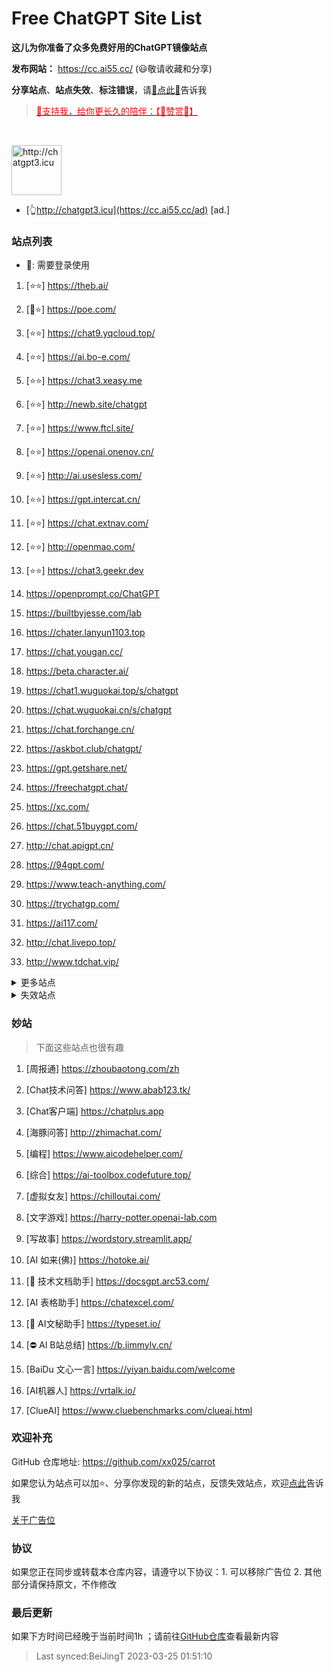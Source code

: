 # Free ChatGPT Site List

**这儿为你准备了众多免费好用的ChatGPT镜像站点**

**发布网站：** https://cc.ai55.cc/   (😃敬请收藏和分享)

**分享站点**、**站点失效**、**标注错误**，请[🌺点此🌺](https://github.com/xx025/carrot/issues)告诉我

> <a href="https://me.ai55.cc/pages/zs" target="_blank"><font color="red">🔗支持我，给你更长久的陪伴：【🧡赞赏🧡】</font></a>

<br/>

<a href="https://cc.ai55.cc/ad" target="_blank"><img src="https://st.ai55.cc/chatgpt3-icu.png" alt="http://chatgpt3.icu" style="height: 80px !important;width: auto !important;" ></a>

- [👆http://chatgpt3.icu](https://cc.ai55.cc/ad) [ad.]


### 站点列表

- 🔑: 需要登录使用

[//]: # (下面是正常的站点)


1. [⭐⭐] https://theb.ai/

1. [🔑⭐] https://poe.com/

1. [⭐⭐] https://chat9.yqcloud.top/

1. [⭐⭐] https://ai.bo-e.com/

1. [⭐⭐] https://chat3.xeasy.me

1. [⭐⭐] http://newb.site/chatgpt

1. [⭐⭐] https://www.ftcl.site/

1. [⭐⭐] https://openai.onenov.cn/

1. [⭐⭐] http://ai.usesless.com/

1. [⭐⭐] https://gpt.intercat.cn/

1. [⭐⭐] https://chat.extnav.com/

1. [⭐⭐] http://openmao.com/

1. [⭐⭐] https://chat3.geekr.dev

1.  https://openprompt.co/ChatGPT

1.  https://builtbyjesse.com/lab

1.  https://chater.lanyun1103.top

1.  https://chat.yougan.cc/

1.  https://beta.character.ai/

1.  https://chat1.wuguokai.top/s/chatgpt

1.  https://chat.wuguokai.cn/s/chatgpt

1.  https://chat.forchange.cn/

1.  https://askbot.club/chatgpt/

1.  https://gpt.getshare.net/

1.  https://freechatgpt.chat/

1.  https://xc.com/

1.  https://chat.51buygpt.com/

1.  http://chat.apigpt.cn/

1.  https://94gpt.com/

1.  https://www.teach-anything.com/

1.  https://trychatgp.com/

1.  https://ai117.com/

1.  http://chat.livepo.top/

1.  http://www.tdchat.vip/ 




<details>
  <summary>更多站点</summary>

- 🔑:需要进行**登录**或需要**密码**
    <br/>
- ⛔:有限地使用**次数**或**字数**，需提供key或进行充值进行服务升级
     <br/>
- ❓ :未测试，未进行标注也为未测试
     <br/>
[//]: # (下面是更多的站点)



1. [🔑] https://chat.service235.tk/
    <br/>

1. [🔑] https://vip.jjzn.top/
    <br/>

1. [🔑] https://codenews.cc/chatgpt
    <br/>

1. [🔑] https://www.ohmygpt.com/
    <br/>

1. [🔑] https://www.typingmind.com/
    <br/>

1. [🔑] https://www.bz1y.cn/
    <br/>

1. [🔑] https://chat.alpaca-bi.com/
    <br/>

1. [🔑] https://chat.paoying.net/
    <br/>

1. [🔑] https://chat.eaten.fun/
    <br/>

1. [🔑] https://chat.qingting.work
    <br/>

1. [🔑] https://chat.wxredcover.cn/
    <br/>

1. [⛔] http://gitopenchina.gitee.io/gpt
    <br/>

1. [⛔] http://gitopenchina.gitee.io/freechatgpt
    <br/>

1. [⛔] https://tryai.top/freechat
    <br/>

1. [⛔] https://chatmindai.com/
    <br/>

1. [⛔] https://ai.okmiku.com/chat/
    <br/>

1. [⛔] https://chatforai.com/
    <br/>

1. [⛔] https://ai.okmiku.com/chat/
    <br/>

1. [⛔] https://chatcat.pages.dev/
    <br/>

1. [⛔] https://ai.yiios.com/
    <br/>

1. [⛔] https://www.chat2ai.cn/
    <br/>

1. [⛔] https://chat.zecoba.cn/
    <br/>

1. [⛔] https://aigcfun.com/
    <br/>



</details>

[//]: # (下面是失效的站点)

<details>
  <summary>失效站点</summary>


1.  http://chatai.fyi
    <br/>

1.  https://chatmate.network/
    <br/>

1.  https://freegpt.one/
    <br/>

1.  https://freechatgpt.lol/
    <br/>

1.  https://fastgpt.app/
    <br/>

1.  https://chat.jingran.vip/
    <br/>

1.  http://itecheasy.com.cn/
    <br/>

1.  https://chatgpt.ddiu.io/
    <br/>

1.  https://chat.qingting.work/
    <br/>

1.  https://chat.aigc-model.com/
    <br/>

1.  https://chatgpt.poshist.cn/
    <br/>

1.  https://www.chatsverse.xyz/
    <br/>

1.  https://ai.v2less.com/
    <br/>

1.  https://chatgpt.h7ml.cn/
    <br/>

1.  https://chat.tgbot.co/
    <br/>

1.  https://chat.ninvfeng.xyz/
    <br/>

1.  https://talk.xiu.ee/
    <br/>

1.  https://chat.sheepig.top/
    <br/>

1.  https://chatgpt.ddiu.me/
    <br/>

1.  https://chatgpt.lcc8.com/
    <br/>

1.  https://chat.uue.me/
    <br/>

1.  http://gpt.mxnf.store/
    <br/>

1.  https://chat.moyunav.com/
    <br/>

1.  https://www.askopenai.cn/
    <br/>

1.  https://gpt.h7ml.cn/
    <br/>

1.  https://desk.im/
    <br/>

1.  https://askgptai.com/
    <br/>

1.  https://www.aitoolgpt.com/
    <br/>

1.  https://ai.ls/
    <br/>

1.  https://ai.ls/
    <br/>

1.  https://chatapi.qload.cn/
    <br/>

1.  https://chat-gpt.nikong.cn/
    <br/>

1.  https://chatgpt-flutter.h7ml.cn/
    <br/>

1.  https://www.cveoy.com/
    <br/>

1.  https://chat.h7ml.cn/
    <br/>

1.  https://freegpt.cc
    <br/>

1.  https://qachat.cn/
    <br/>


</details>

### 妙站

> 下面这些站点也很有趣


1. [周报通] https://zhoubaotong.com/zh

1. [Chat技术问答] https://www.abab123.tk/

1. [Chat客户端] https://chatplus.app

1. [海豚问答] http://zhimachat.com/

1. [编程] https://www.aicodehelper.com/

1. [综合] https://ai-toolbox.codefuture.top/

1. [虚拟女友] https://chilloutai.com/

1. [文字游戏] https://harry-potter.openai-lab.com

1. [写故事] https://wordstory.streamlit.app/

1. [AI 如来(佛)] https://hotoke.ai/

1. [🔑 技术文档助手] https://docsgpt.arc53.com/

1. [AI 表格助手] https://chatexcel.com/

1. [🔑 AI文秘助手] https://typeset.io/

1. [⛔ AI B站总结] https://b.jimmylv.cn/

1. [BaiDu 文心一言] https://yiyan.baidu.com/welcome

1. [AI机器人] https://vrtalk.io/

1. [ClueAI] https://www.cluebenchmarks.com/clueai.html



### 欢迎补充

GitHub 仓库地址: https://github.com/xx025/carrot

如果您认为站点可以加⭐、分享你发现的新的站点，反馈失效站点，欢迎[点此](https://github.com/xx025/carrot/issues)告诉我


[关于广告位](https://github.com/xx025/carrot/wiki)

### 协议

如果您正在同步或转载本仓库内容，请遵守以下协议：1. 可以移除广告位 2. 其他部分请保持原文，不作修改

### 最后更新

如果下方时间已经晚于当前时间1h ；请前往[GitHub仓库](https://github.com/xx025/carrot)查看最新内容

>Last synced:BeiJingT 2023-03-25 01:51:10
